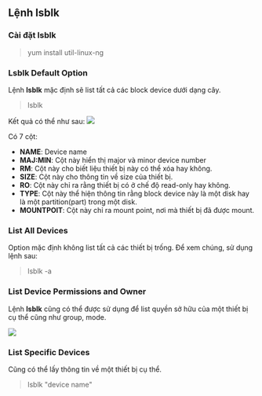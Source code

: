## Lệnh lsblk

### Cài đặt lsblk
> yum install util-linux-ng

### Lsblk Default Option
Lệnh **lsblk** mặc định sẽ list tất cả các block device dưới dạng cây.
> lsblk

Kết quả có thể như sau:
<img src=https://i.imgur.com/aDcpkio.png>

Có 7 cột:
  * **NAME**: Device name
  * **MAJ:MIN**: Cột này hiển thị major và minor device number
  * **RM**: Cột này cho biết liệu thiết bị này có thể xóa hay không.
  * **SIZE**: Cột này cho thông tin về size của thiết bị.
  * **RO**: Cột này chỉ ra rằng thiết bị có ở chế độ read-only hay không.
  * **TYPE**: Cột này thể hiện thông tin rằng block device này là một disk hay là một partition(part) trong một disk.
  * **MOUNTPOIT**: Cột này chỉ ra mount point, nơi mà thiết bị đã được mount.

  ### List All Devices
  Option mặc định không list tất cả các thiết bị trống. Để xem chúng, sử dụng lệnh sau:
  > lsblk -a

  ### List Device Permissions and Owner
  Lệnh **lsblk** cũng có thể được sử dụng để list quyền sở hữu của một thiết bị cụ thể cũng như group, mode.

  <img src=https://i.imgur.com/tpIBpQb.png>

  ### List Specific Devices
  Cũng có thể lấy thông tin về một thiết bị cụ thể.
  > lsblk "device name"
  
